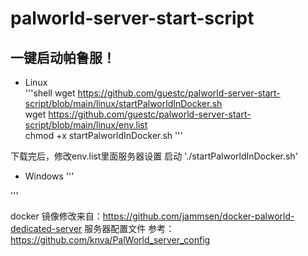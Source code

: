 # palworld-server-start-script
## 一键启动帕鲁服！
* Linux\
'''shell
wget https://github.com/guestc/palworld-server-start-script/blob/main/linux/startPalworldInDocker.sh \
wget https://github.com/guestc/palworld-server-start-script/blob/main/linux/env.list \
chmod +x startPalworldInDocker.sh
'''

下载完后，修改env.list里面服务器设置
启动
'./startPalworldInDocker.sh'
* Windows
'''

'''

docker 镜像修改来自：https://github.com/jammsen/docker-palworld-dedicated-server
服务器配置文件 参考：https://github.com/knva/PalWorld_server_config
